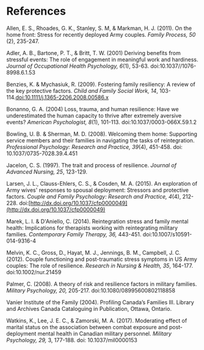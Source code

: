 # References
Allen, E. S., Rhoades, G. K., Stanley, S. M, & Markman, H. J. (2011). On the home front: Stress for recently deployed Army couples. *Family Process, 50* (2), 235-247.  

Adler, A. B., Bartone, P. T., & Britt, T. W. (2001) Deriving benefits from stressful events: The role of engagement in meaningful work and hardiness. *Journal of Occupational Health Psychology, 6*(1), 53-63. doi:10.1037//1076-8998.6.1.53

Benzies, K. & Mychasiuk, R. (2009). Fostering family resiliency: A review of the key protective factors. *Child and Family Social Work, 14*, 103-114.[doi:10.1111/j.1365-2206.2008.00586.x](doi:10.1111/j.1365-2206.2008.00586.x)

Bonanno, G. A. (2004) Loss, trauma, and human resilience: Have we underestimated the human capacity to thrive after extremely aversive events? *American Psychologist, 8*(1), 101-113. doi:10.1037/0003-066X.59.1.2

Bowling, U. B. & Sherman, M. D. (2008). Welcoming them home: Supporting service members and their families in navigating the tasks of reintegration. *Professional Psychology: Research and Practice, 39*(4), 451-458. doi: 10.1037/0735-7028.39.4.451

Jacelon, C. S. (1997). The trait and process of resilience. *Journal of Advanced Nursing, 25*, 123-129. 

Larsen, J. L., Clauss-Ehlers, C. S., & Cosden, M. A. (2015). An exploration of Army wives' responses to spousal deployment:  Stressors and protective factors. *Couple and Family Psychology: Research and Practice, 4*(4), 212-228. doi:[http://dx.doi.org/10.1037/cfp0000049](http://dx.doi.org/10.1037/cfp0000049)

Marek, L. I. & D'Aniello, C. (2014). Reintegration stress and family mental health: Implications for therapists working with reintegrating military families. *Contemporary Family Therapy, 36,* 443-451. doi:10.1007/s10591-014-9316-4

Melvin, K. C., Gross, D., Hayat, M. J., Jennings, B. M., Campbell, J. C. (2012). Couple functioning and post-traumatic stress symptoms in US Army couples: The role of resilience. *Research in Nursing & Health, 35*, 164-177. doi:10.1002/nur.21459

Palmer, C. (2008). A theory of risk and resilience factors in military families. *Military Psychology, 20,* 205-217. doi:10.1080/08995600802118858

Vanier Institute of the Family (2004). Profiling Canada’s Families III. Library and Archives Canada Cataloguing in Publication, Ottawa, Ontario.

Watkins, K., Lee, J. E. C., & Zamorski, M. A. (2017). Moderating effect of marital status on the association between combat exposure and post-deployment mental health in Canadian military personnel. *Military Psychology, 29,* 3, 177-188. doi: 10.1037/mil0000153